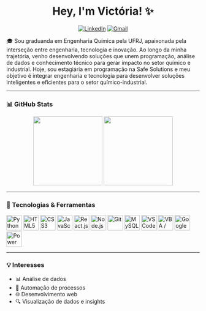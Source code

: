 <h1 align="center">Hey, I'm Victória! ✨</h1>

<p align="center">
  <a href="https://www.linkedin.com/in/vict%C3%B3ria-barros12/" target="_blank"><img src="https://img.shields.io/badge/LinkedIn-blue?style=for-the-badge&logo=linkedin&logoColor=white" alt="LinkedIn"/></a>
  <a href="mailto:viccruzbarros@gmail.com"><img src="https://img.shields.io/badge/Gmail-D14836?style=for-the-badge&logo=gmail&logoColor=white" alt="Gmail"/></a>
</p>

<p align="center">

🎓 Sou graduanda em Engenharia Química pela UFRJ, apaixonada pela interseção entre engenharia, tecnologia e inovação. Ao longo da minha trajetória, venho desenvolvendo soluções que unem programação, análise de dados e conhecimento técnico para gerar impacto no setor químico e industrial.
 Hoje, sou estagiária em programação na Safe Solutions e meu objetivo é integrar engenharia e tecnologia para desenvolver soluções inteligentes e eficientes para o setor químico-industrial.
</p>

---


### 📊 GitHub Stats

<p align="center">
  <img height="180em" src="https://github-readme-stats.vercel.app/api?username=Toribrrs&show_icons=true&theme=radical&cache_seconds=30"/>
  <img height="180em" src="https://github-readme-stats.vercel.app/api/top-langs/?username=Toribrrs&layout=compact&theme=radical&cache_seconds=30" />
</p>

---

### 🚀 Tecnologias & Ferramentas

<p align="left">
  <img src="https://cdn.jsdelivr.net/gh/devicons/devicon/icons/python/python-original.svg" title="Python" width="40" height="40"/>
  <img src="https://cdn.jsdelivr.net/gh/devicons/devicon/icons/html5/html5-original.svg" title="HTML5" width="40" height="40"/>
  <img src="https://cdn.jsdelivr.net/gh/devicons/devicon/icons/css3/css3-original.svg" title="CSS3" width="40" height="40"/>
  <img src="https://cdn.jsdelivr.net/gh/devicons/devicon/icons/javascript/javascript-original.svg" title="JavaScript" width="40" height="40"/>
  <img src="https://cdn.jsdelivr.net/gh/devicons/devicon/icons/react/react-original.svg" title="React.js" width="40" height="40"/>
  <img src="https://cdn.jsdelivr.net/gh/devicons/devicon/icons/nodejs/nodejs-original.svg" title="Node.js" width="40" height="40"/>
  <img src="https://cdn.jsdelivr.net/gh/devicons/devicon/icons/git/git-original.svg" title="Git" width="40" height="40"/>
  <img src="https://cdn.jsdelivr.net/gh/devicons/devicon/icons/mysql/mysql-original.svg" title="MySQL" width="40" height="40"/>
  <img src="https://cdn.jsdelivr.net/gh/devicons/devicon/icons/vscode/vscode-original.svg" title="VS Code" width="40" height="40"/>
  <img src="https://img.icons8.com/color/48/000000/microsoft-excel-2019--v1.png" title="VBA / Microsoft Excel" width="40" height="40"/> 
  <img src="https://cdn.jsdelivr.net/gh/devicons/devicon/icons/googlecloud/googlecloud-original.svg" title="Google Apps Script" width="40" height="40"/>
  <img src="https://img.icons8.com/color/48/000000/power-bi.png" title="Power BI" width="40" height="40"/>
</p>

---

### 💡 Interesses

- 📊 Análise de dados
- 🧠 Automação de processos
- 🌐 Desenvolvimento web
- 🔍 Visualização de dados e insights
